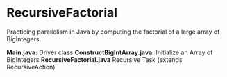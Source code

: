 # RecursiveFactorial
Practicing parallelism in Java by computing the factorial of a large array of BigIntegers.

**Main.java:** Driver class
**ConstructBigIntArray.java:** Initialize an Array of BigIntegers
**RecursiveFactorial.java** Recursive Task (extends RecursiveAction)
